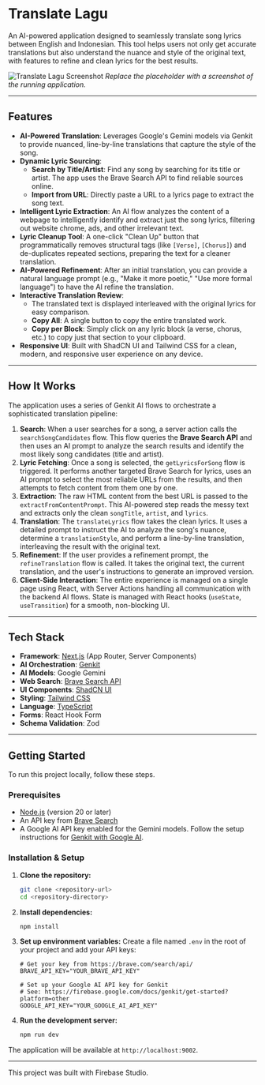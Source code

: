 # Translate Lagu

An AI-powered application designed to seamlessly translate song lyrics between English and Indonesian. This tool helps users not only get accurate translations but also understand the nuance and style of the original text, with features to refine and clean lyrics for the best results.

![Translate Lagu Screenshot](https://placehold.co/800x600.png?text=App+Screenshot)
*Replace the placeholder with a screenshot of the running application.*

---

## Features

- **AI-Powered Translation**: Leverages Google's Gemini models via Genkit to provide nuanced, line-by-line translations that capture the style of the song.
- **Dynamic Lyric Sourcing**:
    - **Search by Title/Artist**: Find any song by searching for its title or artist. The app uses the Brave Search API to find reliable sources online.
    - **Import from URL**: Directly paste a URL to a lyrics page to extract the song text.
- **Intelligent Lyric Extraction**: An AI flow analyzes the content of a webpage to intelligently identify and extract just the song lyrics, filtering out website chrome, ads, and other irrelevant text.
- **Lyric Cleanup Tool**: A one-click "Clean Up" button that programmatically removes structural tags (like `[Verse]`, `[Chorus]`) and de-duplicates repeated sections, preparing the text for a cleaner translation.
- **AI-Powered Refinement**: After an initial translation, you can provide a natural language prompt (e.g., "Make it more poetic," "Use more formal language") to have the AI refine the translation.
- **Interactive Translation Review**:
    - The translated text is displayed interleaved with the original lyrics for easy comparison.
    - **Copy All**: A single button to copy the entire translated work.
    - **Copy per Block**: Simply click on any lyric block (a verse, chorus, etc.) to copy just that section to your clipboard.
- **Responsive UI**: Built with ShadCN UI and Tailwind CSS for a clean, modern, and responsive user experience on any device.

---

## How It Works

The application uses a series of Genkit AI flows to orchestrate a sophisticated translation pipeline:

1.  **Search**: When a user searches for a song, a server action calls the `searchSongCandidates` flow. This flow queries the **Brave Search API** and then uses an AI prompt to analyze the search results and identify the most likely song candidates (title and artist).
2.  **Lyric Fetching**: Once a song is selected, the `getLyricsForSong` flow is triggered. It performs another targeted Brave Search for lyrics, uses an AI prompt to select the most reliable URLs from the results, and then attempts to fetch content from them one by one.
3.  **Extraction**: The raw HTML content from the best URL is passed to the `extractFromContentPrompt`. This AI-powered step reads the messy text and extracts only the clean `songTitle`, `artist`, and `lyrics`.
4.  **Translation**: The `translateLyrics` flow takes the clean lyrics. It uses a detailed prompt to instruct the AI to analyze the song's nuance, determine a `translationStyle`, and perform a line-by-line translation, interleaving the result with the original text.
5.  **Refinement**: If the user provides a refinement prompt, the `refineTranslation` flow is called. It takes the original text, the current translation, and the user's instructions to generate an improved version.
6.  **Client-Side Interaction**: The entire experience is managed on a single page using React, with Server Actions handling all communication with the backend AI flows. State is managed with React hooks (`useState`, `useTransition`) for a smooth, non-blocking UI.

---

## Tech Stack

- **Framework**: [Next.js](https://nextjs.org/) (App Router, Server Components)
- **AI Orchestration**: [Genkit](https://firebase.google.com/docs/genkit)
- **AI Models**: Google Gemini
- **Web Search**: [Brave Search API](https://brave.com/search/api/)
- **UI Components**: [ShadCN UI](https://ui.shadcn.com/)
- **Styling**: [Tailwind CSS](https://tailwindcss.com/)
- **Language**: [TypeScript](https://www.typescriptlang.org/)
- **Forms**: React Hook Form
- **Schema Validation**: Zod

---

## Getting Started

To run this project locally, follow these steps.

### Prerequisites

- [Node.js](https://nodejs.org/) (version 20 or later)
- An API key from [Brave Search](https://brave.com/search/api/)
- A Google AI API key enabled for the Gemini models. Follow the setup instructions for [Genkit with Google AI](https://firebase.google.com/docs/genkit/get-started?platform=other).

### Installation & Setup

1.  **Clone the repository:**
    ```bash
    git clone <repository-url>
    cd <repository-directory>
    ```

2.  **Install dependencies:**
    ```bash
    npm install
    ```

3.  **Set up environment variables:**
    Create a file named `.env` in the root of your project and add your API keys:
    ```
    # Get your key from https://brave.com/search/api/
    BRAVE_API_KEY="YOUR_BRAVE_API_KEY"

    # Set up your Google AI API key for Genkit
    # See: https://firebase.google.com/docs/genkit/get-started?platform=other
    GOOGLE_API_KEY="YOUR_GOOGLE_AI_API_KEY"
    ```

4.  **Run the development server:**
    ```bash
    npm run dev
    ```

The application will be available at `http://localhost:9002`.

---

This project was built with Firebase Studio.
